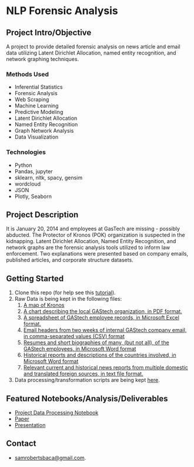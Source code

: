 # NLP Forensic Analysis

## Project Intro/Objective

A project to provide detailed forensic analysis on news article and email data utilizing Latent Dirichlet Allocation, named entity recognition, and network graphing techniques.

### Methods Used
* Inferential Statistics
* Forensic Analysis
* Web Scraping
* Machine Learning
* Predictive Modeling
* Latent Dirichlet Allocation
* Named Entity Recognition
* Graph Network Analysis
* Data Visualization

### Technologies
* Python
* Pandas, jupyter
* sklearn, nltk, spacy, gensim
* wordcloud
* JSON
* Plotly, Seaborn

## Project Description

It is January 20, 2014 and employees at GasTech are missing - possibly abducted. The Protector of Kronos (POK) organization is suspected in the kidnapping. Latent Dirichlet Allocation, Named Entity Recognition, and network graphs are the forensic analysis tools utilized to inform law enforcement. Two explanations were presented based on company emails, published articles, and corporate structure datasets.

## Getting Started

1. Clone this repo (for help see this [tutorial](https://help.github.com/articles/cloning-a-repository/)).
2. Raw Data is being kept in the following files:
    1. [A map of Kronos](https://github.com/samrobertsbaca/nlp_forensic_analysis/blob/main/A_Map_of_Kronos.jpg)
    2. [A chart describing the local GAStech organization, in PDF format.](https://github.com/samrobertsbaca/nlp_forensic_analysis/blob/main/GAStechKronos-org-chart.pdf)
    3. [A spreadsheet of GAStech employee records, in Microsoft Excel format.](https://github.com/samrobertsbaca/nlp_forensic_analysis/blob/main/EmployeeRecords.xlsx)
    4. [Email headers from two weeks of internal GAStech company email, in comma-separated values
(CSV) format](https://github.com/samrobertsbaca/nlp_forensic_analysis/blob/main/email%20headers.csv)
    5. [Resumes and short biographies of many, (but not all), of the GAStech employees, in Microsoft
Word format](https://github.com/samrobertsbaca/nlp_forensic_analysis/tree/main/resumes)
    6. [Historical reports and descriptions of the countries involved, in Microsoft Word format](https://github.com/samrobertsbaca/nlp_forensic_analysis/tree/main/HistoricalDocuments)
    7. [Relevant current and historical news reports from multiple domestic and translated foreign
sources, in text file format.](https://github.com/samrobertsbaca/nlp_forensic_analysis/tree/main/articles)
3. Data processing/transformation scripts are being kept [here](https://github.com/samrobertsbaca/nlp_forensic_analysis/blob/main/ForensicAnalysis_Project.ipynb).

## Featured Notebooks/Analysis/Deliverables
* [Project Data Processing Notebook](https://github.com/samrobertsbaca/nlp_forensic_analysis/blob/main/ForensicAnalysis_Project.ipynb)
* [Paper](https://github.com/samrobertsbaca/nlp_forensic_analysis/blob/main/ForensicAnalysis_Paper.pdf)
* [Presentation](https://github.com/samrobertsbaca/nlp_forensic_analysis/blob/main/ForensicAnalysis_Presentation.pptx)

## Contact
* [samrobertsbaca@gmail.com](mailto:samrobertsbaca@gmail.com). 
